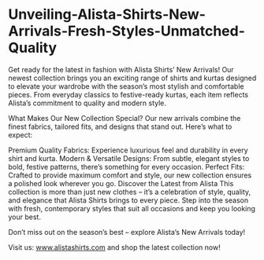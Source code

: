 # Unveiling-Alista-Shirts-New-Arrivals-Fresh-Styles-Unmatched-Quality
Get ready for the latest in fashion with Alista Shirts’ New Arrivals! Our newest collection brings you an exciting range of shirts and kurtas designed to elevate your wardrobe with the season’s most stylish and comfortable pieces. From everyday classics to festive-ready kurtas, each item reflects Alista’s commitment to quality and modern style.

What Makes Our New Collection Special?
Our new arrivals combine the finest fabrics, tailored fits, and designs that stand out. Here’s what to expect:

Premium Quality Fabrics: Experience luxurious feel and durability in every shirt and kurta.
Modern & Versatile Designs: From subtle, elegant styles to bold, festive patterns, there’s something for every occasion.
Perfect Fits: Crafted to provide maximum comfort and style, our new collection ensures a polished look wherever you go.
Discover the Latest from Alista
This collection is more than just new clothes – it’s a celebration of style, quality, and elegance that Alista Shirts brings to every piece. Step into the season with fresh, contemporary styles that suit all occasions and keep you looking your best.

Don’t miss out on the season’s best – explore Alista’s New Arrivals today!

Visit us: www.alistashirts.com and shop the latest collection now!

